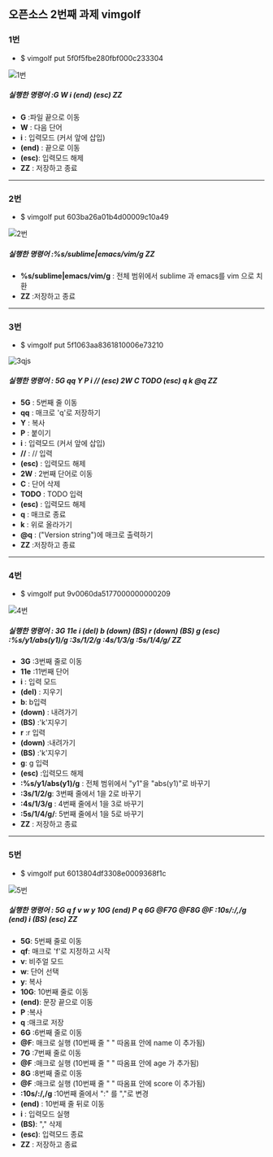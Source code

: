 
## 오픈소스 2번째 과제 vimgolf 

### 1번


* $ vimgolf put 5f0f5fbe280fbf000c233304

![1번](https://user-images.githubusercontent.com/76933278/144704455-c0c4a36c-a73b-4f33-9d77-2d15db49c3f1.gif)

##### 실행한 명령어 :G W i (end) (esc) ZZ
  
 * **G** :파일 끝으로 이동
 * **W** : 다음 단어
 * **i** : 입력모드 (커서 앞에 삽입)
 * **(end)** : 끝으로 이동
 * **(esc)**: 입력모드 해제 
 * **ZZ** : 저장하고 종료
  
--------------------------------------------
### 2번

* $ vimgolf put 603ba26a01b4d00009c10a49

![2번](https://user-images.githubusercontent.com/76933278/144704457-0699991b-85cc-4050-aed5-844557a63137.gif)

##### 실행한 명령어 :%s/sublime\|emacs/vim/g   ZZ
  
* **%s/sublime\|emacs/vim/g** : 전체 범위에서 sublime 과 emacs를 vim 으로 치환 
* **ZZ** :저장하고 종료  
  
----------------------------------------------
### 3번

* $ vimgolf put 5f1063aa8361810006e73210

![3qjs](https://user-images.githubusercontent.com/76933278/144704452-11dfe427-09fb-4e0f-b93c-9404b7039eaf.gif)
  
##### 실행한 명령어 : 5G qq Y P i // (esc) 2W C TODO (esc) q k @q ZZ

* **5G** : 5번째 줄 이동
* **qq** : 매크로 'q'로 저장하기
* **Y** : 복사
* **P** : 붙이기
* **i** : 입력모드 (커서 앞에 삽입) 
* **//** : // 입력
* **(esc)** : 입력모드 해제
* **2W** : 2번째 단어로 이동 
* **C** : 단어 삭제
* **TODO** : TODO 입력 
* **(esc)** : 입력모드 해제 
* **q** : 매크로 종료 
* **k** : 위로 올라가기 
* **@q** : ("Version string")에 매크로 출력하기
* **ZZ** :저장하고 종료
--------------------------------------------
### 4번

* $ vimgolf put 9v0060da5177000000000209

![4번](https://user-images.githubusercontent.com/76933278/144705103-9b37895a-d869-4315-973f-a7541dd85ac9.gif)
##### 실행한 명령어 : 3G 11e i (del) b (down) (BS) r (down) (BS) g (esc) :%s/y1/abs(y1)/g  :3s/1/2/g  :4s/1/3/g  :5s/1/4/g/ ZZ

* **3G** :3번째 줄로 이동
* **11e** :11번째 단어
* **i** : 입력 모드
* **(del)** : 지우기
* **b**: b입력
* **(down)** : 내려가기
* **(BS)** :'k'지우기
* **r** :r 입력
* **(down)** :내려가기
* **(BS)** :'k'지우기
* **g**: g 입력
* **(esc)** :입력모드 해제
* **:%s/y1/abs(y1)/g**  : 전체 범위에서 "y1"을 "abs(y1)"로 바꾸기
* **:3s/1/2/g**: 3번째 줄에서 1을 2로 바꾸기
* **:4s/1/3/g** : 4번째 줄에서 1을 3로 바꾸기
* **:5s/1/4/g/**: 5번째 줄에서 1을 5로 바꾸기
* **ZZ** : 저장하고 종료


----------------------------------------------
### 5번

* $ vimgolf put 6013804df3308e0009368f1c

![5번](https://user-images.githubusercontent.com/76933278/144705099-51b9edcb-074d-4211-91c3-82722c743356.gif)
##### 실행한 명령어 : 5G q f v w y 10G (end) P q 6G @F7G @F8G @F  :10s/:/,/g (end) i (BS) (esc) ZZ


* **5G**: 5번째 줄로 이동 
* **qf**: 매크로 'f'로 지정하고 시작 
* **v**: 비주얼 모드
* **w**: 단어 선택
* **y**: 복사
* **10G**: 10번째 줄로 이동
* **(end)**: 문장 끝으로 이동
* **P** :복사
* **q** :매크로 저장
* **6G** :6번째 줄로 이동
* **@F**: 매크로 실행 (10번째 줄 " " 따옴표 안에 name 이 추가됨)
* **7G** :7번째 줄로 이동
* **@F** :매크로 실행 (10번째 줄 " " 따옴표 안에 age 가 추가됨)
* **8G** :8번째 줄로 이동
* **@F** :매크로 실행 (10번째 줄 " " 따옴표 안에 score 이 추가됨)
* **:10s/:/,/g** :10번째 줄에서 ":" 를 ","로 변경
* **(end)** : 10번째 줄 뒤로 이동
* **i** : 입력모드 실행
* **(BS)**: "," 삭제
* **(esc)**: 입력모드 종료
* **ZZ** : 저장하고 종료
